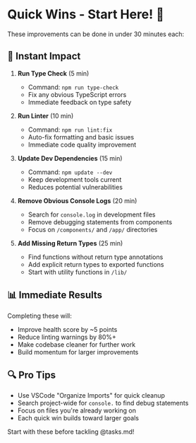 # Quick Wins - Start Here! 🚀

These improvements can be done in under 30 minutes each:

## 🎯 Instant Impact

1. **Run Type Check** (5 min)
   - Command: `npm run type-check`
   - Fix any obvious TypeScript errors
   - Immediate feedback on type safety

2. **Run Linter** (10 min)
   - Command: `npm run lint:fix`
   - Auto-fix formatting and basic issues
   - Immediate code quality improvement

3. **Update Dev Dependencies** (15 min)
   - Command: `npm update --dev`
   - Keep development tools current
   - Reduces potential vulnerabilities

4. **Remove Obvious Console Logs** (20 min)
   - Search for `console.log` in development files
   - Remove debugging statements from components
   - Focus on `/components/` and `/app/` directories

5. **Add Missing Return Types** (25 min)
   - Find functions without return type annotations
   - Add explicit return types to exported functions
   - Start with utility functions in `/lib/`

## 📊 Immediate Results

Completing these will:
- Improve health score by ~5 points
- Reduce linting warnings by 80%+
- Make codebase cleaner for further work
- Build momentum for larger improvements

## 🔍 Pro Tips

- Use VSCode "Organize Imports" for quick cleanup
- Search project-wide for `console.` to find debug statements
- Focus on files you're already working on
- Each quick win builds toward larger goals

Start with these before tackling @tasks.md!